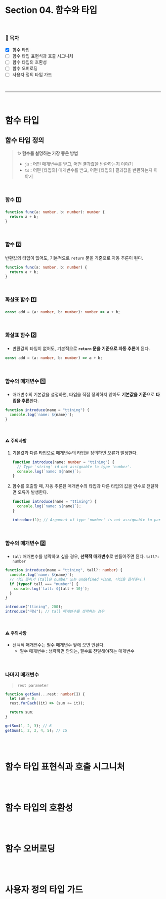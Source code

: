 # Section 04. 함수와 타입

<br>

### 🎯 목차

- [x] 함수 타입
- [ ] 함수 타입 표현식과 호출 시그니처
- [ ] 함수 타입의 호환성
- [ ] 함수 오버로딩
- [ ] 사용자 정의 타입 가드

<br>

---

<br>

# 함수 타입

## 함수 타입 정의

> **✨ 함수를 설명하는 가장 좋은 방법**
>
> - `js` : 어떤 매개변수를 받고, 어떤 결과값을 반환하는지 이야기
> - `ts` : 어떤 [타입의] 매개변수를 받고, 어떤 [타입의] 결과값을 반환하는지 이야기

<br>

### 함수 1️⃣

```typescript
function func(a: number, b: number): number {
  return a + b;
}
```

<br>

### 함수 2️⃣

반환값의 타입이 없어도, 기본적으로 `return` 문을 기준으로 자동 추론이 된다.

```typescript
function func(a: number, b: number) {
  return a + b;
}
```

<br>

### 화살표 함수 1️⃣

```typescript
const add = (a: number, b: number): number => a + b;
```

<br>

### 화살표 함수 2️⃣

- 반환값의 타입이 없어도, 기본적으로 **`return` 문을 기준으로 자동 추론**이 된다.

```typescript
const add = (a: number, b: number) => a + b;
```

<br>

### 함수의 매개변수 1️⃣

- 매개변수의 기본값을 설정하면,
  타입을 직접 정의하지 않아도 **기본값을 기준**으로 **타입을 추론**한다.

```typescript
function introduce(name = "ttining") {
  console.log(`name: ${name}`);
}
```

<br>

#### ⚠️ 주의사항

1. 기본값과 다른 타입으로 매개변수의 타입을 정의하면 오류가 발생한다.

   ```typescript
   function introduce(name: number = "ttining") {
     // Type 'string' id not assignable to type 'number'.
     console.log(`name: ${name}`);
   }
   ```

2. 함수를 호출할 때, 자동 추론된 매개변수의 타입과 다른 타입의 값을 인수로 전달하면 오류가 발생한다.

   ```typescript
   function introduce(name = "ttining") {
     console.log(`name: ${name}`);
   }

   introduce(1); // Argument of type 'number' is not assignable to parameter of type 'string'.
   ```

<br>

### 함수의 매개변수 2️⃣

- `tall` 매개변수를 생략하고 싶을 경우,
  **선택적 매개변수**로 만들어주면 된다. `tall?: number`

```typescript
function introduce(name = "ttining", tall?: number) {
  console.log(`name: ${name}`);
  // 타입 좁히기 (tall은 number 또는 undefined 이므로, 타입을 좁혀준다.)
  if (typeof tall === "number") {
    console.log(`tall: ${tall + 10}`);
  }
}

introduce("ttining", 200);
introduce("띠닝"); // tall 매개변수를 생략하는 경우
```

<br>

#### ⚠️ 주의사항

- 선택적 매개변수는 필수 매개변수 앞에 오면 안된다.
  - 필수 매개변수 : 생략하면 안되는, 필수로 전달해야하는 매개변수

<br>

### 나머지 매개변수

> `rest parameter`

```typescript
function getSum(...rest: number[]) {
  let sum = 0;
  rest.forEach((it) => (sum += it));

  return sum;
}

getSum(1, 2, 3); // 6
getSum(1, 2, 3, 4, 5); // 15
```

<br>
<br>

# 함수 타입 표현식과 호출 시그니처

<br>
<br>

# 함수 타입의 호환성

<br>
<br>

# 함수 오버로딩

<br>
<br>

# 사용자 정의 타입 가드

<br>
<br>
